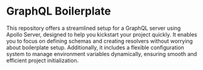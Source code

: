 # GraphQL Boilerplate

This repository offers a streamlined setup for a GraphQL server using Apollo Server, designed to help you kickstart your project quickly. It enables you to focus on defining schemas and creating resolvers without worrying about boilerplate setup. Additionally, it includes a flexible configuration system to manage environment variables dynamically, ensuring smooth and efficient project initialization.
